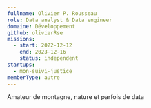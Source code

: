 ```yaml
---
fullname: Olivier P. Rousseau
role: Data analyst & Data engineer
domaine: Développement
github: olivierRse
missions:
  - start: 2022-12-12
    end: 2023-12-16
    status: independent
startups:
  - mon-suivi-justice
memberType: autre
---
```


Amateur de montagne, nature et parfois de data
